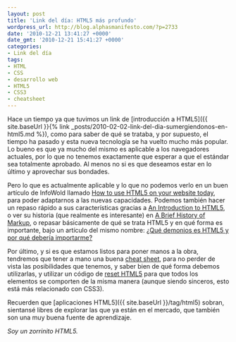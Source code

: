 ```yaml
---
layout: post
title: 'Link del día: HTML5 más profundo'
wordpress_url: http://blog.alphasmanifesto.com/?p=2733
date: '2010-12-21 13:41:27 +0000'
date_gmt: '2010-12-21 15:41:27 +0000'
categories:
- Link del día
tags:
- HTML
- CSS
- desarrollo web
- HTML5
- CSS3
- cheatsheet
---
```


Hace un tiempo ya que tuvimos un link de [introducción a HTML5]({{ site.baseUrl }}{% link _posts/2010-02-02-link-del-dia-sumergiendonos-en-html5.md %}), como para saber de qué se trataba, y por supuesto, el tiempo ha pasado y esta nueva tecnología se ha vuelto mucho más popular. Lo bueno es que ya mucho del mismo es aplicable a los navegadores actuales, por lo que no tenemos exactamente que esperar a que el estándar sea totalmente aprobado. Al menos no si es que deseamos estar en lo último y aprovechar sus bondades.

Pero lo que es actualmente aplicable y lo que no podemos verlo en un buen artículo de InfoWold llamado [How to use HTML5 on your website today](http://infoworld.com/d/applications/how-use-html5-your-website-today-220), para poder adaptarnos a las nuevas capacidades. Podemos también hacer un repaso rápido a sus características gracias a [An Introduction to HTML5](http://adactio.com/extras/slides/html5onlineconf/), o ver su historia (que realmente es interesante) en [A Brief History of Markup](http://www.alistapart.com/articles/a-brief-history-of-markup/), o repasar básicamente de qué se trata HTML5 y en qué forma es importante, bajo un artículo del mismo nombre: [ ¿Qué demonios es HTML5 y por qué debería importarme?](http://www.microsiervos.com/archivo/internet/html5-por-que-deberia-importarme.html)

Por último, y si es que estamos listos para poner manos a la obra, tendremos que tener a mano una buena [cheat sheet](http://woorkup.com/2009/12/16/html5-visual-cheat-sheet-reloaded/), para no perder de vista las posibilidades que tenemos, y saber bien de qué forma debemos utilizarlas, y utilizar un código de [reset HTML5](http://html5reset.org/) para que todos los elementos se comporten de la misma manera (aunque siendo sinceros, esto está más relacionado con CSS3).

Recuerden que [aplicaciones HTML5]({{ site.baseUrl }}/tag/html5) sobran, sientansé libres de explorar las que ya están en el mercado, que también son una muy buena fuente de aprendizaje.

_Soy un zorrinito HTML5._
